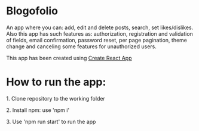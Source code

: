 # Blogofolio
<p align='left'>An app where you can: add, edit and delete posts, search, set likes/dislikes. 
Also this app has such features as: authorization, registration and validation of fields, email confirmation, password reset, per page pagination, theme change and canceling some features for unauthorized users.
</p>
<p align='left'>
This app has been created using <a href='https://github.com/facebook/create-react-app'>Create React App</a>
</p>
<h1 align='left'>How to run the app:</h1>
<p>1. Clone repository to the working folder</p>
<p>2. Install npm: use 'npm i'</p>
<p>3. Use 'npm run start' to run the app</p>
